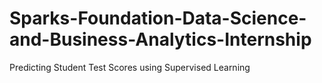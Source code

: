 # Sparks-Foundation-Data-Science-and-Business-Analytics-Internship
Predicting Student Test Scores using Supervised Learning
